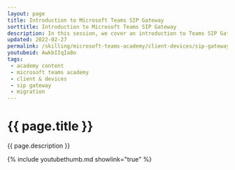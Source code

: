 ```yaml
---
layout: page
title: Introduction to Microsoft Teams SIP Gateway
sorttitle: Introduction to Microsoft Teams SIP Gateway
description: In this session, we cover an introduction to Teams SIP Gateway. SIP Gateway allows your organization to use any compatible SIP device with Microsoft Teams to preserve your investments in SIP devices. Now, sign into Teams with your corporate credentials and make/receive calls effortlessly. It is a crucial tool for migrations and maximizing your existing investments.
updated: 2022-02-27
permalink: /skilling/microsoft-teams-academy/client-devices/sip-gateway
youtubeid: AwkbIIqIa8o
tags: 
 - academy content
 - microsoft teams academy
 - client & devices
 - sip gateway
 - migration
---
```


# {{ page.title }}

{{ page.description }}

{% include youtubethumb.md showlink="true" %}
